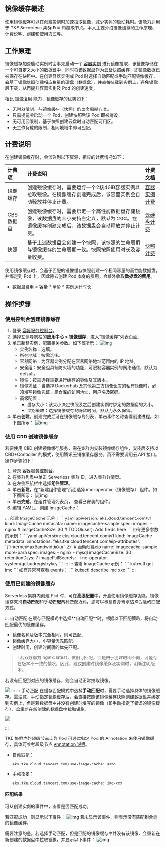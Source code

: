 ## 镜像缓存概述

使用镜像缓存可以在创建实例时加速拉取镜像，减少实例的启动耗时。该能力适用于 TKE Serverless 集群 Pod 和超级节点。本文主要介绍镜像缓存的工作原理、计费说明、创建和使用方式等。

## 工作原理

镜像缓存加速启动实例时会事先启动一个 [容器实例](https://cloud.tencent.com/document/product/457/57339) 进行镜像拉取，该镜像存储在一个可自定义大小的数据盘中，同时将该数据盘作为云盘快照缓存，即镜像数据已被保存在快照中。在创建容器实例或 Pod 时选择自动匹配或手动匹配镜像缓存，会基于镜像快照创建相应数量的硬盘（数据盘），并直接挂载到实例上，避免镜像层下载，从而提升容器实例及 Pod 的创建速度。

相比 [镜像复用](https://cloud.tencent.com/document/product/457/54980#FAQ8) 能力，镜像缓存的优势如下：

- 无时效限制，与镜像缓存（快照）的生命周期有关。
- 只需提前冷启动一个 Pod，创建快照后该 Pod 即被销毁。
- 无可用区限制，基于快照创建云盘时自动匹配可用区。
- 无工作负载的限制，相同地域中即可匹配。

## 计费说明

在创建镜像缓存时，会涉及到以下资源，相应的计费情况如下：

| 计费项     | 计费说明                                                     | 计费文档                                                     |
| :--------- | :----------------------------------------------------------- | :----------------------------------------------------------- |
| 镜像缓存   | 创建镜像缓存时，需要运行一个2核4GiB容器实例以拉取镜像。在镜像缓存创建完成后，该容器实例会自动释放并停止计费。 | [容器实例计费](https://cloud.tencent.com/document/product/457/39806) |
| CBS 数据盘 | 创建镜像缓存时，需要绑定一个高性能数据盘存储镜像，该数据盘的大小支持自定义，默认为 20G。在镜像缓存创建完成后，该数据盘会自动释放并停止计费。 | [云硬盘计费](https://cloud.tencent.com/document/product/362/2413) |
| 快照       | 基于上述数据盘会创建一个快照，该快照的生命周期与镜像缓存的生命周期一致。快照按照使用时长及容量收费。 | [快照计费](https://cloud.tencent.com/document/product/362/2413#Snapshot) |

使用镜像缓存时，会基于匹配的镜像缓存快照创建一个相同容量的高性能数据盘，并绑定到 Pod 上，因此除去创建 Pod 本身的费用，会额外收取**数据盘的费用**。

- 数据盘费用 = 容量 * 单价 * 实例运行时长

## 操作步骤

### 使用控制台创建镜像缓存

1. 登录 [容器服务控制台](https://console.cloud.tencent.com/tke2)。
2. 选择左侧导航栏的**应用中心 > 镜像缓存**，进入“镜像缓存”列表页面。
3. 单击新建实例，配置相关参数。如下图所示：
   ![img](https://qcloudimg.tencent-cloud.cn/raw/34df8f78e15b57db824872253ff69029.png)
   - 实例名称：选填。
   - 所在地域：按需选择。
   - 容器网络：为容器实例分配在容器网络地址范围内的 IP 地址。
   - 安全组：安全组具有防火墙的功能，可限制容器实例的网络通信，默认为 default。
   - 镜像：按需选择需要进行缓存的镜像及其版本。
   - 镜像凭证：当选择 Dockerhub 及其他第三方镜像仓库的私有镜像时，必须填写镜像凭证，即仓库的访问地址、用户名及密码。
   - 高级配置：
     - 缓存大小：该大小决定快照及之后创建实例时绑定的数据盘的大小。
     - 过期策略：选择镜像缓存的保留时间，默认为永久保留。
4. 单击**创建**。创建完成后可在镜像缓存的列表，单击事件名称查看创建进程。如下图所示：
   ![img](https://qcloudimg.tencent-cloud.cn/raw/c10845a23a1f3e91440d0535c992098b.png)

### 使用 CRD 创建镜像缓存

若要使用 CRD 创建镜像缓存服务，需在集群内安装镜像缓存组件，安装后支持以 CRD+Controller 的模式，使用腾讯云镜像缓存服务，而不需要调用云 API 接口。操作步骤如下：

1. 登录 [容器服务控制台](https://console.cloud.tencent.com/tke2)。
2. 在集群列表中单击 Serverless 集群 ID，进入集群详情页。
3. 在左侧导航栏中选择**组件管理**。
4. 单击**新建**，在“新建组件管理”页面选择 imc-operator（镜像缓存） 组件。如下图所示：
![img](https://qcloudimg.tencent-cloud.cn/raw/46f5b698bb5ffdb29a224764753c143a.png)
5. 单击**完成**。在组件管理列表页， 查看已安装的组件。
6. 编辑 YAML。 创建 ImageCache：
<dx-tabs>
::: 创建 ImageCache
示例：
```yaml
apiVersion: eks.cloud.tencent.com/v1
kind: ImageCache
metadata:
  name: imagecache-sample
spec:
  images:
    - nginx
#  imageCacheSize: 30
  # TODO(user): Add fields here
```
带有更多参数的示例：
```yaml
apiVersion: eks.cloud.tencent.com/v1
kind: ImageCache
metadata:
  annotations:
    "eks.tke.cloud.tencent.com/eip-attributes": '{"InternetMaxBandwidthOut":2}' # 自动创建eip
  name: imagecache-sample-more-para
spec:
  images:
    - nginx
    - mysql
  imageCacheSize: 30
  retentionDays: 7
  imagePullSecrets:
    - imc-operator-system/qcloudregistrykey
```
:::
::: 查看 ImageCache
示例：
```
kubectl get imc
```
如有异常可查看 events：
```
kubectl describe imc xxx
```
:::
</dx-tabs>

 
   

### 使用已创建的镜像缓存

Serverless 集群内创建 Pod 时，可在**高级配置**中，开启使用镜像缓存功能。镜像缓存支持**自动匹配**和**手动匹配**两种匹配方式，您可以根据自身需求选择合适的匹配方式。
 

<dx-tabs>
::: 自动匹配
在缓存匹配模式中选择**自动匹配**时，根据以下匹配策略，将自动匹配最优的镜像缓存。

- 镜像名称及版本完全相同，则可匹配。
- 镜像缓存大小，小容量优先匹配。
- 创建时间，创建时间晚的优先匹配。

>!  若双方都为 nginx: latest，依旧可匹配，但是由于创建时间不同，可能存在版本不一致的情况，因此，建议创建时镜像缓存及实例时，明确注明版本。  

若没有匹配到对应的镜像缓存，则会自动正常拉取镜像。

![](https://qcloudimg.tencent-cloud.cn/raw/0ccb2decc87afda3629e4c474175eaa8.png)
:::
::: 手动匹配
在缓存匹配模式中选择**手动匹配**时，需要手动选择具体的镜像缓存。需注意，手动指定镜像缓存后，会直接按照该镜像缓存快照创建数据盘并绑定到实例上，但是若数据盘中并没有创建时填写的镜像（即手动指定了错误的镜像缓存），会重新在新创建的数据盘中拉取镜像。

![](https://qcloudimg.tencent-cloud.cn/raw/942fe9364d4547644461a29071dd67ca.png)

:::
</dx-tabs>

 

TKE 集群内的超级节点上的 Pod 可通过指定 Pod 的 Annotation 来使用镜像缓存，具体可参考超级节点 [Annotation 说明](https://cloud.tencent.com/document/product/457/44173)。

- 自动匹配：

  ```
  eks.tke.cloud.tencent.com/use-image-cache: auto
  ```

- 手动指定：

  ```
  eks.tke.cloud.tencent.com/use-image-cache: imc-xxx
  ```

#### 匹配结果

可从创建实例的事件中，查看是否匹配成功。

若匹配成功，则显示以下事件：
![img](https://qcloudimg.tencent-cloud.cn/raw/c1a06f38bd0c99a8a9facb8329b190ff.png)
若未显示该事件，则表示没有匹配到合适的镜像缓存。

需要注意的是，若选择手动匹配，但是匹配的镜像缓存中并没有该镜像，会重新在新创建的数据盘中拉取镜像，并显示以下事件：
![img](https://qcloudimg.tencent-cloud.cn/raw/6f0af54c29b2b9a0a3b209d651516ae8.png)

